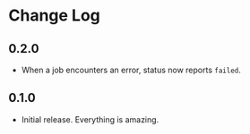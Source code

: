 Change Log
==========


0.2.0
-----

  - When a job encounters an error, status now reports `failed`.

0.1.0
-----

  - Initial release. Everything is amazing.